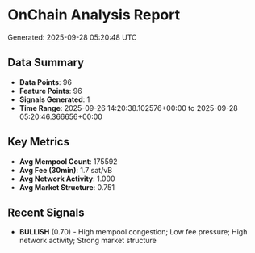 # OnChain Analysis Report
Generated: 2025-09-28 05:20:48 UTC

## Data Summary
- **Data Points**: 96
- **Feature Points**: 96
- **Signals Generated**: 1
- **Time Range**: 2025-09-26 14:20:38.102576+00:00 to 2025-09-28 05:20:46.366656+00:00

## Key Metrics
- **Avg Mempool Count**: 175592
- **Avg Fee (30min)**: 1.7 sat/vB
- **Avg Network Activity**: 1.000
- **Avg Market Structure**: 0.751

## Recent Signals
- **BULLISH** (0.70) - High mempool congestion; Low fee pressure; High network activity; Strong market structure
